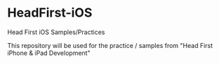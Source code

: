 # HeadFirst-iOS
Head First iOS Samples/Practices

This repository will be used for the practice / samples from "Head First iPhone & iPad Development" 

